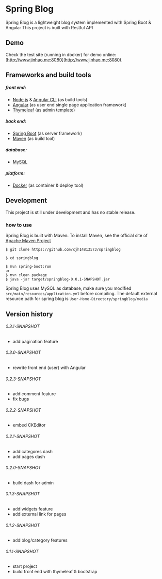  # Spring Blog
Spring Blog is a lightweight blog system implemented with Spring Boot & Angular
This project is built with Restful API
## Demo
Check the test site (running in docker) for demo online: [http://www.jinhao.me:8080](http://www.jinhao.me:8080).

## Frameworks and build tools
##### front end:
 - [Node.js](https://nodejs.org/en/) & [Angular CLI](https://cli.angular.io/) (as build tools)
 - [Angular](https://angular.io/) (as user end single page application framework)
 - [Thymeleaf](https://www.thymeleaf.org/) (as admin template)
##### back end:
 - [Spring Boot](https://spring.io/) (as server framework)
 - [Maven](https://maven.apache.org/) (as build tool)
##### database:
 - [MySQL](https://www.mysql.com/)
##### platform:
 - [Docker](https://www.docker.com/) (as container & deploy tool)

## Development
This project is still under development and has no stable release.
### how to use
Spring Blog is built with Maven. To install Maven, see the official site of [Apache Maven Project](https://maven.apache.org/install.html)
```
$ git clone https://github.com/cjh14813573/springblog

$ cd springblog

$ mvn spring-boot:run
or
$ mvn clean package
$ java -jar target/springblog-0.0.1-SNAPSHOT.jar
```
Spring Blog uses MySQL as database, make sure you modified `src/main/resources/application.yml` before compiling.
The default external resource path for spring blog is `User-Home-Directory/springblog/media`

## Version history
###### 0.3.1-SNAPSHOT
 - add pagination feature
###### 0.3.0-SNAPSHOT
 - rewrite front end (user) with Angular
###### 0.2.3-SNAPSHOT
 - add comment feature
 - fix bugs
###### 0.2.2-SNAPSHOT
 - embed CKEditor
###### 0.2.1-SNAPSHOT
 - add categores dash
 - add pages dash
###### 0.2.0-SNAPSHOT
 - build dash for admin
###### 0.1.3-SNAPSHOT
 - add widgets feature
 - add external link for pages
###### 0.1.2-SNAPSHOT
 - add blog/category features
###### 0.1.1-SNAPSHOT
 - start project
 - build front end with thymeleaf & bootstrap